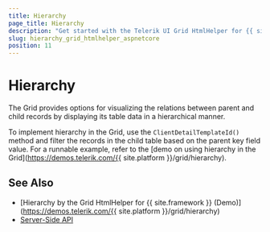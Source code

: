 ```yaml
---
title: Hierarchy
page_title: Hierarchy
description: "Get started with the Telerik UI Grid HtmlHelper for {{ site.framework }} and display its parent and child records by applying hierarchy to its structure."
slug: hierarchy_grid_htmlhelper_aspnetcore
position: 11
---
```


# Hierarchy

The Grid provides options for visualizing the relations between parent and child records by displaying its table data in a hierarchical manner.

To implement hierarchy in the Grid, use the `ClientDetailTemplateId()` method and filter the records in the child table based on the parent key field value. For a runnable example, refer to the [demo on using hierarchy in the Grid](https://demos.telerik.com/{{ site.platform }}/grid/hierarchy).

## See Also

* [Hierarchy by the Grid HtmlHelper for {{ site.framework }} (Demo)](https://demos.telerik.com/{{ site.platform }}/grid/hierarchy)
* [Server-Side API](/api/grid)
